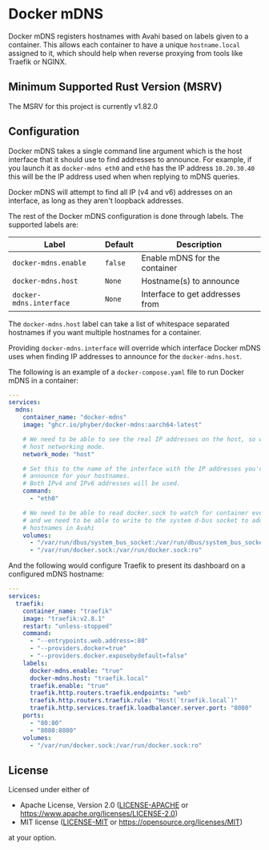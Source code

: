 # Docker mDNS

Docker mDNS registers hostnames with Avahi based on labels given to a
container. This allows each container to have a unique `hostname.local`
assigned to it, which should help when reverse proxying from tools like
Traefik or NGINX.

## Minimum Supported Rust Version (MSRV)

The MSRV for this project is currently v1.82.0

## Configuration

Docker mDNS takes a single command line argument which is the host interface
that it should use to find addresses to announce.  For example, if you launch
it as `docker-mdns eth0` and `eth0` has the IP address `10.20.30.40` this will
be the IP address used when when replying to mDNS queries.

Docker mDNS will attempt to find all IP (v4 and v6) addresses on an interface,
as long as they aren't loopback addresses.

The rest of the Docker mDNS configuration is done through labels. The supported
labels are:

| Label                   | Default | Description                     |
|-------------------------|---------|---------------------------------|
| `docker-mdns.enable`    | `false` | Enable mDNS for the container   |
| `docker-mdns.host`      | `None`  | Hostname(s) to announce         |
| `docker-mdns.interface` | `None`  | Interface to get addresses from |

The `docker-mdns.host` label can take a list of whitespace separated hostnames
if you want multiple hostnames for a container.

Providing `docker-mdns.interface` will override which interface Docker mDNS
uses when finding IP addresses to announce for the `docker-mdns.host`.

The following is an example of a `docker-compose.yaml` file to run Docker mDNS
in a container:

```yaml
---
services:
  mdns:
    container_name: "docker-mdns"
    image: "ghcr.io/phyber/docker-mdns:aarch64-latest"

    # We need to be able to see the real IP addresses on the host, so we need
    # host networking mode.
    network_mode: "host"

    # Set this to the name of the interface with the IP addresses you'd like to
    # announce for your hostnames.
    # Both IPv4 and IPv6 addresses will be used.
    command:
      - "eth0"

    # We need to be able to read docker.sock to watch for container events,
    # and we need to be able to write to the system d-bus socket to add
    # hostnames in Avahi
    volumes:
      - "/var/run/dbus/system_bus_socket:/var/run/dbus/system_bus_socket:rw"
      - "/var/run/docker.sock:/var/run/docker.sock:ro"
```

And the following would configure Traefik to present its dashboard on a
configured mDNS hostname:

```yaml
---
services:
  traefik:
    container_name: "traefik"
    image: "traefik:v2.8.1"
    restart: "unless-stopped"
    command:
      - "--entrypoints.web.address=:80"
      - "--providers.docker=true"
      - "--providers.docker.exposebydefault=false"
    labels:
      docker-mdns.enable: "true"
      docker-mdns.host: "traefik.local"
      traefik.enable: "true"
      traefik.http.routers.traefik.endpoints: "web"
      traefik.http.routers.traefik.rule: "Host(`traefik.local`)"
      traefik.http.services.traefik.loadbalancer.server.port: "8080"
    ports:
      - "80:80"
      - "8080:8080"
    volumes:
      - "/var/run/docker.sock:/var/run/docker.sock:ro"
```

## License

Licensed under either of

  * Apache License, Version 2.0
    ([LICENSE-APACHE] or https://www.apache.org/licenses/LICENSE-2.0)
  * MIT license
    ([LICENSE-MIT] or https://opensource.org/licenses/MIT)

at your option.

<!-- links -->
[LICENSE-APACHE]: LICENSE-APACHE
[LICENSE-MIT]: LICENSE-MIT

